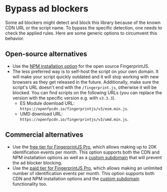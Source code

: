 # Bypass ad blockers

Some ad blockers might detect and block this library because of the known CDN URL or the script name.
To bypass the specific detection, one needs to check the applied rules.
Here are some generic options to circumvent this behavior.

## Open-source alternatives
- Use the [NPM installation option](https://github.com/fingerprintjs/fingerprintjs/blob/master/docs/api.md#webpackrollupnpmyarn) for the open source FingerprintJS.
- The less preferred way is to self-host the script on your own domain. It will make your script quickly outdated and it will stop working with new browsers as they get released in the future. Additionally, make sure the script's URL doesn't end with the `/fingerprint.js`, otherwise it will be blocked.
You can find scripts on the following URLs (you can replace the version with the specific version e.g. with `v3.3.3`).
  - ES Module download URL: `https://openfpcdn.io/fingerprintjs/v3/esm.min.js`.
  - UMD download URL: `https://openfpcdn.io/fingerprintjs/v3/umd.min.js`.

## Commercial alternatives
- Use the [free tier for FingerprintJS Pro](https://dashboard.fingerprint.com/signup), which allows making up to 20K identification events per month. This option supports both the CDN and NPM installation options as well as a [custom subdomain](https://dev.fingerprint.com/docs/subdomain-integration) that will prevent the ad blocker blocking.
- Use the [paid tier for FingerprintJS Pro](https://dashboard.fingerprint.com/signup), which allows making an unlimited number of identification events per month. This option supports both CDN and NPM installation options and the [custom subdomain](https://dev.fingerprint.com/docs/subdomain-integration) functionality too.
